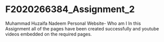# F2020266384_Assignment_2
Muhammad Huzaifa Nadeem
Personal Website- Who am I
In this Assignment all of the pages have been created successfully and youtube videos embedded on the required pages. 
